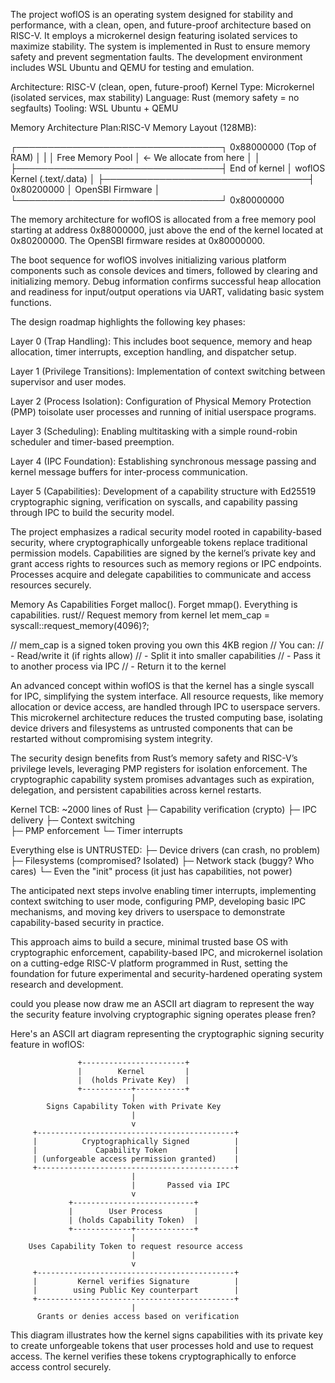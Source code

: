 The project woflOS is an operating system designed for stability and
performance, with a clean, open, and future-proof architecture based
on RISC-V. It employs a microkernel design featuring isolated services to
maximize stability. The system is implemented in Rust to ensure memory
safety and prevent segmentation faults. The development environment includes
WSL Ubuntu and QEMU for testing and emulation.


Architecture: RISC-V (clean, open, future-proof)
Kernel Type:  Microkernel (isolated services, max stability)
Language:     Rust (memory safety = no segfaults)
Tooling:      WSL Ubuntu + QEMU


Memory Architecture Plan:RISC-V Memory Layout (128MB):

┌─────────────────────────────────┐ 0x88000000 (Top of RAM)
│                                 |
│   Free Memory Pool              │ ← We allocate from here
│                                 │
├─────────────────────────────────┤ End of kernel
│   woflOS Kernel (.text/.data)   │
├─────────────────────────────────┤ 0x80200000
│   OpenSBI Firmware              │
└─────────────────────────────────┘ 0x80000000


The memory architecture for woflOS is allocated from a free memory pool
starting at address 0x88000000, just above the end of the kernel located
at 0x80200000. The OpenSBI firmware resides at 0x80000000.

The boot sequence for woflOS involves initializing various platform components
such as console devices and timers, followed by clearing and initializing memory.
Debug information confirms successful heap allocation and readiness for
input/output operations via UART, validating basic system functions.


The design roadmap highlights the following key phases:

Layer 0 (Trap Handling): This includes boot sequence, memory and heap allocation,
timer interrupts, exception handling, and dispatcher setup.

Layer 1 (Privilege Transitions): Implementation of context switching between
supervisor and user modes.

Layer 2 (Process Isolation): Configuration of Physical Memory Protection (PMP)
toisolate user processes and running of initial userspace programs.

Layer 3 (Scheduling): Enabling multitasking with a simple round-robin scheduler and
timer-based preemption.

Layer 4 (IPC Foundation): Establishing synchronous message passing and kernel message
buffers for inter-process communication.

Layer 5 (Capabilities): Development of a capability structure with Ed25519 cryptographic
signing, verification on syscalls, and capability passing through IPC to build the
security model.


The project emphasizes a radical security model rooted in capability-based security,
where cryptographically unforgeable tokens replace traditional permission models.
Capabilities are signed by the kernel’s private key and grant access rights to
resources such as memory regions or IPC endpoints. Processes acquire and delegate
capabilities to communicate and access resources securely.


Memory As Capabilities
Forget malloc(). Forget mmap(). Everything is capabilities.
rust// Request memory from kernel
let mem_cap = syscall::request_memory(4096)?;

// mem_cap is a signed token proving you own this 4KB region
// You can:
// - Read/write it (if rights allow)
// - Split it into smaller capabilities
// - Pass it to another process via IPC
// - Return it to the kernel


An advanced concept within woflOS is that the kernel has a single syscall for IPC,
simplifying the system interface. All resource requests, like memory allocation or
device access, are handled through IPC to userspace servers. This microkernel
architecture reduces the trusted computing base, isolating device drivers and
filesystems as untrusted components that can be restarted without compromising
system integrity.

The security design benefits from Rust’s memory safety and RISC-V’s privilege levels,
leveraging PMP registers for isolation enforcement. The cryptographic capability system
promises advantages such as expiration, delegation, and persistent capabilities across
kernel restarts.

Kernel TCB: ~2000 lines of Rust
├─ Capability verification (crypto)
├─ IPC delivery
├─ Context switching  
├─ PMP enforcement
└─ Timer interrupts

Everything else is UNTRUSTED:
├─ Device drivers (can crash, no problem)
├─ Filesystems (compromised? Isolated)
├─ Network stack (buggy? Who cares)
└─ Even the "init" process (it just has capabilities, not power)

The anticipated next steps involve enabling timer interrupts, implementing context
switching to user mode, configuring PMP, developing basic IPC mechanisms, and moving key
drivers to userspace to demonstrate capability-based security in practice.

This approach aims to build a secure, minimal trusted base OS with cryptographic
enforcement, capability-based IPC, and microkernel isolation on a cutting-edge RISC-V
platform programmed in Rust, setting the foundation for future experimental and
security-hardened operating system research and development.

could you please now draw me an ASCII art diagram to represent the way the security
feature involving cryptographic signing operates please fren?

Here's an ASCII art diagram representing the cryptographic signing security feature in woflOS:

                   +-----------------------+
                   |        Kernel         |
                   |  (holds Private Key)  |
                   +-----------+-----------+
                               |
            Signs Capability Token with Private Key
                               |
                               v
         +--------------------------------------------+
         |          Cryptographically Signed          |
         |             Capability Token               |
         | (unforgeable access permission granted)    |
         +--------------------------------------------+
                               |
                               |       Passed via IPC
                               v
                 +---------------------------+
                 |        User Process       |
                 | (holds Capability Token)  |
                 +-------------+-------------+
                               |
        Uses Capability Token to request resource access
                               |
                               v
         +--------------------------------------------+
         |         Kernel verifies Signature          |
         |        using Public Key counterpart        |
         +--------------------------------------------+
                               |
          Grants or denies access based on verification

This diagram illustrates how the kernel signs capabilities with its
private key to create unforgeable tokens that user processes hold and
use to request access. The kernel verifies these tokens cryptographically
to enforce access control securely.